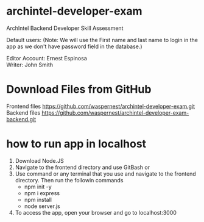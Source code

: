 # archintel-developer-exam
ArchIntel Backend Developer Skill Assessment

Default users: (Note: We will use the First name and last name to login in the app as we don't have password field in the database.)

Editor Account: Ernest Espinosa <br />
Writer: John Smith

# Download Files from GitHub
Frontend files https://github.com/waspernest/archintel-developer-exam.git
Backend files https://github.com/waspernest/archintel-developer-exam-backend.git

# how to run app in localhost
1. Download Node.JS
2. Navigate to the frontend directory and use GitBash or
3. Use command or any terminal that you use and navigate to the frontend directory. Then run the followin commands
	- npm init -y
	- npm i express
	- npm install
	- node server.js
4. To access the app, open your browser and go to localhost:3000
